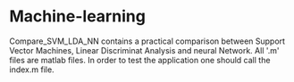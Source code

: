 # Machine-learning

Compare_SVM_LDA_NN contains a practical comparison between Support Vector Machines, Linear Discriminat Analysis and neural Network. All '.m' files are matlab files. In order to test the application one should call the index.m file.
